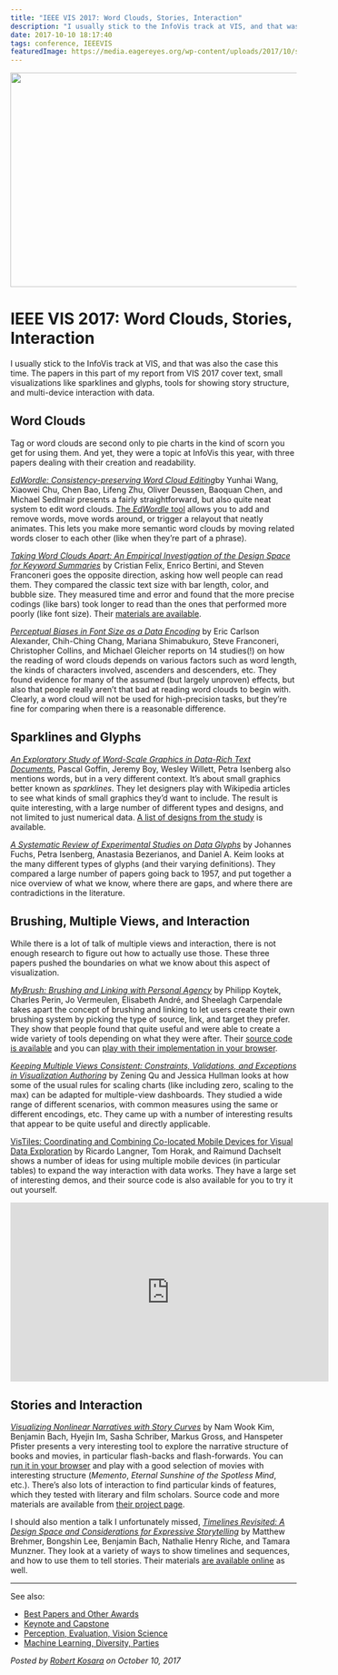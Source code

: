 ```yaml
---
title: "IEEE VIS 2017: Word Clouds, Stories, Interaction"
description: "I usually stick to the InfoVis track at VIS, and that was also the case this time. The papers in this part of my report from VIS 2017 cover text, small visualizations like sparklines and glyphs, tools for showing story structure, and multi-device interaction with data."
date: 2017-10-10 18:17:40
tags: conference, IEEEVIS
featuredImage: https://media.eagereyes.org/wp-content/uploads/2017/10/story-curves.jpg
---
```


<p align="center"><img src="https://media.eagereyes.org/wp-content/uploads/2017/10/story-curves.jpg" width="700" height="377" /></p>

# IEEE VIS 2017: Word Clouds, Stories, Interaction

I usually stick to the InfoVis track at VIS, and that was also the case this time. The papers in this part of my report from VIS 2017 cover text, small visualizations like sparklines and glyphs, tools for showing story structure, and multi-device interaction with data.

## Word Clouds

Tag or word clouds are second only to pie charts in the kind of scorn you get for using them. And yet, they were a topic at InfoVis this year, with three papers dealing with their creation and readability.

<a href="http://graphics.uni-konstanz.de/publikationen/Wang2018EdWordleConsistencypreserving/index.html"><em>EdWordle: Consistency-preserving Word Cloud Editing</em></a>by Yunhai Wang, Xiaowei Chu, Chen Bao, Lifeng Zhu, Oliver Deussen, Baoquan Chen, and Michael Sedlmair presents a fairly straightforward, but also quite neat system to edit word clouds. <a href="http://www.edwordle.net">The <em>EdWordle</em> tool</a> allows you to add and remove words, move words around, or trigger a relayout that neatly animates. This lets you make more semantic word clouds by moving related words closer to each other (like when they’re part of a phrase).

<a href="http://enrico.bertini.io/s/infovis17-word-clouds-apart.pdf"><em>Taking Word Clouds Apart: An Empirical Investigation of the Design Space for Keyword Summaries</em></a> by Cristian Felix, Enrico Bertini, and Steven Franconeri goes the opposite direction, asking how well people can read them. They compared the classic text size with bar length, color, and bubble size. They measured time and error and found that the more precise codings (like bars) took longer to read than the ones that performed more poorly (like font size). Their <a href="https://github.com/nyuvis/word-cloud">materials are available</a>.

<em><a href="http://vialab.science.uoit.ca/wp-content/papercite-data/pdf/shi2017fontsize.pdf">Perceptual Biases in Font Size as a Data Encoding</a></em> by Eric Carlson Alexander, Chih-Ching Chang, Mariana Shimabukuro, Steve Franconeri, Christopher Collins, and Michael Gleicher reports on 14 studies(!) on how the reading of word clouds depends on various factors such as word length, the kinds of characters involved, ascenders and descenders, etc. They found evidence for many of the assumed (but largely unproven) effects, but also that people really aren’t that bad at reading word clouds to begin with. Clearly, a word cloud will not be used for high-precision tasks, but they’re fine for comparing when there is a reasonable difference.

## Sparklines and Glyphs

<em><a href="https://hal.archives-ouvertes.fr/hal-01389998/document">An Exploratory Study of Word-Scale Graphics in Data-Rich Text Documents</a></em>, Pascal Goffin, Jeremy Boy, Wesley Willett, Petra Isenberg also mentions words, but in a very different context. It’s about small graphics better known as <em>sparklines</em>. They let designers play with Wikipedia articles to see what kinds of small graphics they’d want to include. The result is quite interesting, with a large number of different types and designs, and not limited to just numerical data. <a href="http://aviz.fr/wsv/?n=Research/wsv">A list of designs from the study</a> is available.

<a href="https://hal.inria.fr/hal-01378429/document"><em>A Systematic Review of Experimental Studies on Data Glyphs</em></a> by Johannes Fuchs, Petra Isenberg, Anastasia Bezerianos, and Daniel A. Keim looks at the many different types of glyphs (and their varying definitions). They compared a large number of papers going back to 1957, and put together a nice overview of what we know, where there are gaps, and where there are contradictions in the literature.

## Brushing, Multiple Views, and Interaction

While there is a lot of talk of multiple views and interaction, there is not enough research to figure out how to actually use those. These three papers pushed the boundaries on what we know about this aspect of visualization.

<em><a href="http://innovis.cpsc.ucalgary.ca/supplemental/MyBrush/">MyBrush: Brushing and Linking with Personal Agency</a></em> by Philipp Koytek, Charles Perin, Jo Vermeulen, Elisabeth André, and Sheelagh Carpendale takes apart the concept of brushing and linking to let users create their own brushing system by picking the type of source, link, and target they prefer. They show that people found that quite useful and were able to create a wide variety of tools depending on what they were after. Their <a href="https://github.com/philippkoytek/mybrush">source code is available</a> and you can <a href="http://innovis.cpsc.ucalgary.ca/supplemental/MyBrush/demo/">play with their implementation in your browser</a>.

<em><a href="http://idl.cs.washington.edu/papers/consistency">Keeping Multiple Views Consistent: Constraints, Validations, and Exceptions in Visualization Authoring</a></em> by Zening Qu and Jessica Hullman looks at how some of the usual rules for scaling charts (like including zero, scaling to the max) can be adapted for multiple-view dashboards. They studied a wide range of different scenarios, with common measures using the same or different encodings, etc. They came up with a number of interesting results that appear to be quite useful and directly applicable.

<a href="https://imld.de/en/research/research-projects/vistiles/">VisTiles: Coordinating and Combining Co-located Mobile Devices for Visual Data Exploration</a> by Ricardo Langner, Tom Horak, and Raimund Dachselt shows a number of ideas for using multiple mobile devices (in particular tables) to expand the way interaction with data works. They have a large set of interesting demos, and their source code is also available for you to try it out yourself.

<iframe width="560" height="315" src="https://www.youtube.com/embed/8MxPAMKmkSM?si=ilkK2M3CGTKre9bh" title="YouTube video player" frameborder="0" allow="accelerometer; autoplay; clipboard-write; encrypted-media; gyroscope; picture-in-picture; web-share" allowfullscreen></iframe>
<p></p>

## Stories and Interaction

<a href="https://vcg.seas.harvard.edu/publications/visualizing-nonlinear-narratives-with-story-curves"><em>Visualizing Nonlinear Narratives with Story Curves</em></a> by Nam Wook Kim, Benjamin Bach, Hyejin Im, Sasha Schriber, Markus Gross, and Hanspeter Pfister presents a very interesting tool to explore the narrative structure of books and movies, in particular flash-backs and flash-forwards. You can <a href="http://storyexplorer.namwkim.org/">run it in your browser</a> and play with a good selection of movies with interesting structure (<em>Memento</em>, <em>Eternal Sunshine of the Spotless Mind</em>, etc.). There’s also lots of interaction to find particular kinds of features, which they tested with literary and film scholars. Source code and more materials are available from <a href="[http://storycurve.namwkim.org]">their project page</a>.

I should also mention a talk I unfortunately missed, <em><a href="http://www.aviz.fr/~bbach/timelines/Brehmer2016timelines.pdf">Timelines Revisited: A Design Space and Considerations for Expressive Storytelling</a></em> by Matthew Brehmer, Bongshin Lee, Benjamin Bach, Nathalie Henry Riche, and Tamara Munzner. They look at a variety of ways to show timelines and sequences, and how to use them to tell stories. Their materials <a href="http://timelinesrevisited.github.io">are available online</a> as well.

<hr />

See also:

<ul>
    <li><a href="/blog/2017/ieee-vis-2017-best-papers-keynote-capstone">Best Papers and Other Awards</a></li>
    <li><a href="/blog/2017/ieee-vis-2017-keynote-and-capstone">Keynote and Capstone</a></li>
    <li><a href="/blog/2017/ieee-vis-2017-perception-evaluation-vision">Perception, Evaluation, Vision Science</a></li>
    <li><a href="/blog/2017/ieee-vis-2017-machine-learning-diversity-parties">Machine Learning, Diversity, Parties</a></li>
</ul>


_Posted by <a href="/about">Robert Kosara</a> on October 10, 2017_


